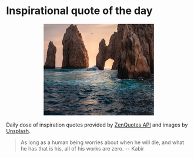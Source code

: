 # Inspirational quote of the day

<p align="center">
    <img src="./data/photo.jpeg" alt="Beautiful nature photo" width="300" height="250">
</p>

Daily dose of inspiration quotes provided by [ZenQuotes API](https://zenquotes.io/) and images by [Unsplash](https://unsplash.com/).

> As long as a human being worries about when he will die, and what he has that is his, all of his works are zero.
> -- Kabir
